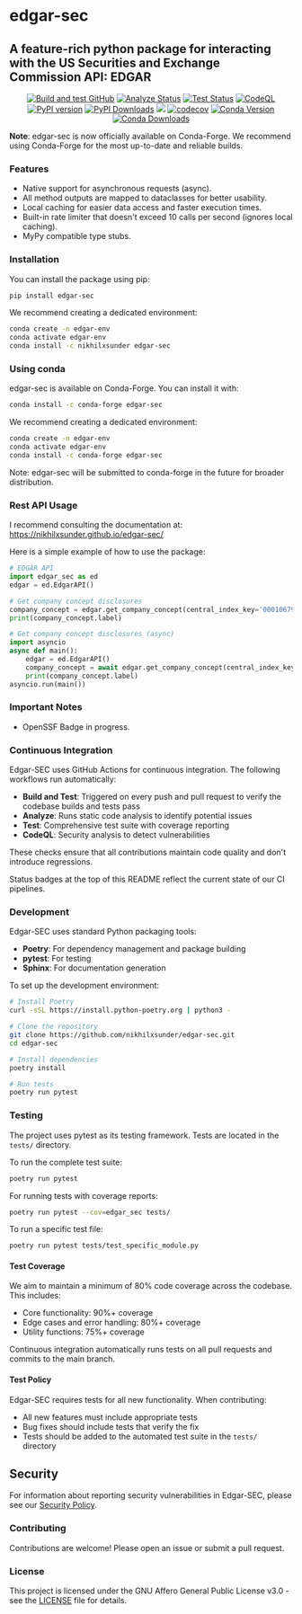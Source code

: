 # edgar-sec

## A feature-rich python package for interacting with the US Securities and Exchange Commission API: EDGAR

<div align="center">
    <a href="https://github.com/nikhilxsunder/edgar-sec/actions/workflows/main.yml"><img src="https://github.com/nikhilxsunder/edgar-sec/actions/workflows/main.yml/badge.svg" alt="Build and test GitHub"></a>
    <a href="https://github.com/nikhilxsunder/edgar-sec/actions/workflows/analyze.yml"><img src="https://github.com/nikhilxsunder/edgar-sec/actions/workflows/analyze.yml/badge.svg" alt="Analyze Status"></a>
    <a href="https://github.com/nikhilxsunder/edgar-sec/actions/workflows/test.yml"><img src="https://github.com/nikhilxsunder/edgar-sec/actions/workflows/test.yml/badge.svg" alt="Test Status"></a>
    <a href="https://github.com/nikhilxsunder/edgar-sec/actions/workflows/codeql.yml"><img src="https://github.com/nikhilxsunder/edgar-sec/actions/workflows/codeql.yml/badge.svg" alt="CodeQL"></a>
    <a href="https://pypi.org/project/edgar-sec/"><img src="https://img.shields.io/pypi/v/edgar-sec.svg" alt="PyPI version"></a>
    <a href="https://pepy.tech/projects/edgar-sec"><img src="https://static.pepy.tech/badge/edgar-sec" alt="PyPI Downloads"></a>
    <a href="https://www.bestpractices.dev/projects/10210"><img src="https://www.bestpractices.dev/projects/10210/badge"></a>
    <a href="https://codecov.io/gh/nikhilxsunder/edgar-sec"><img src="https://codecov.io/gh/nikhilxsunder/edgar-sec/graph/badge.svg?token=RDI3Q99UJB" alt="codecov"></a>
    <a href="https://anaconda.org/conda-forge/edgar-sec"><img src="https://img.shields.io/conda/vn/conda-forge/edgar-sec.svg" alt="Conda Version"></a>
    <a href="https://anaconda.org/conda-forge/edgar-sec"><img src="https://img.shields.io/conda/dn/conda-forge/edgar-sec.svg" alt="Conda Downloads"></a>
</div>

**Note**: edgar-sec is now officially available on Conda-Forge. We recommend using Conda-Forge for the most up-to-date and reliable builds.

### Features

- Native support for asynchronous requests (async).
- All method outputs are mapped to dataclasses for better usability.
- Local caching for easier data access and faster execution times.
- Built-in rate limiter that doesn't exceed 10 calls per second (ignores local caching).
- MyPy compatible type stubs.

### Installation

You can install the package using pip:

```sh
pip install edgar-sec
```

We recommend creating a dedicated environment:

```sh
conda create -n edgar-env
conda activate edgar-env
conda install -c nikhilxsunder edgar-sec
```

### Using conda

edgar-sec is available on Conda-Forge. You can install it with:

```sh
conda install -c conda-forge edgar-sec
```

We recommend creating a dedicated environment:

```sh
conda create -n edgar-env
conda activate edgar-env
conda install -c conda-forge edgar-sec
```

Note: edgar-sec will be submitted to conda-forge in the future for broader distribution.

### Rest API Usage

I recommend consulting the documentation at:
https://nikhilxsunder.github.io/edgar-sec/

Here is a simple example of how to use the package:

```python
# EDGAR API
import edgar_sec as ed
edgar = ed.EdgarAPI()

# Get company concept disclosures
company_concept = edgar.get_company_concept(central_index_key='0001067983', taxonomy='us-gaap', tag='AccountsPayableCurrent')
print(company_concept.label)

# Get company concept disclosures (async)
import asyncio
async def main():
    edgar = ed.EdgarAPI()
    company_concept = await edgar.get_company_concept(central_index_key='0001067983', taxonomy='us-gaap', tag='AccountsPayableCurrent')
    print(company_concept.label)
asyncio.run(main())
```

### Important Notes

- OpenSSF Badge in progress.

### Continuous Integration

Edgar-SEC uses GitHub Actions for continuous integration. The following workflows run automatically:

- **Build and Test**: Triggered on every push and pull request to verify the codebase builds and tests pass
- **Analyze**: Runs static code analysis to identify potential issues
- **Test**: Comprehensive test suite with coverage reporting
- **CodeQL**: Security analysis to detect vulnerabilities

These checks ensure that all contributions maintain code quality and don't introduce regressions.

Status badges at the top of this README reflect the current state of our CI pipelines.

### Development

Edgar-SEC uses standard Python packaging tools:

- **Poetry**: For dependency management and package building
- **pytest**: For testing
- **Sphinx**: For documentation generation

To set up the development environment:

```sh
# Install Poetry
curl -sSL https://install.python-poetry.org | python3 -

# Clone the repository
git clone https://github.com/nikhilxsunder/edgar-sec.git
cd edgar-sec

# Install dependencies
poetry install

# Run tests
poetry run pytest
```

### Testing

The project uses pytest as its testing framework. Tests are located in the `tests/` directory.

To run the complete test suite:

```sh
poetry run pytest
```

For running tests with coverage reports:

```sh
poetry run pytest --cov=edgar_sec tests/
```

To run a specific test file:

```sh
poetry run pytest tests/test_specific_module.py
```

#### Test Coverage

We aim to maintain a minimum of 80% code coverage across the codebase. This includes:

- Core functionality: 90%+ coverage
- Edge cases and error handling: 80%+ coverage
- Utility functions: 75%+ coverage

Continuous integration automatically runs tests on all pull requests and commits to the main branch.

#### Test Policy

Edgar-SEC requires tests for all new functionality. When contributing:

- All new features must include appropriate tests
- Bug fixes should include tests that verify the fix
- Tests should be added to the automated test suite in the `tests/` directory

## Security

For information about reporting security vulnerabilities in Edgar-SEC, please see our [Security Policy](https://github.com/nikhilxsunder/edgar-sec/blob/main/SECURITY.md).

### Contributing

Contributions are welcome! Please open an issue or submit a pull request.

### License

This project is licensed under the GNU Affero General Public License v3.0 - see the [LICENSE](https://github.com/nikhilxsunder/edgar-sec/blob/main/LICENSE) file for details.

